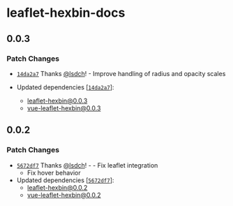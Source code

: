 # leaflet-hexbin-docs

## 0.0.3

### Patch Changes

- [`14da2a7`](https://github.com/lsdch/leaflet-hexbin/commit/14da2a7da85356f474a39e7462e1ae73c40a920e) Thanks [@lsdch](https://github.com/lsdch)! - Improve handling of radius and opacity scales

- Updated dependencies [[`14da2a7`](https://github.com/lsdch/leaflet-hexbin/commit/14da2a7da85356f474a39e7462e1ae73c40a920e)]:
  - leaflet-hexbin@0.0.3
  - vue-leaflet-hexbin@0.0.3

## 0.0.2

### Patch Changes

- [`5672df7`](https://github.com/lsdch/leaflet-hexbin/commit/5672df7a94880630d5d8c21f710c6d15f1421dd7) Thanks [@lsdch](https://github.com/lsdch)! - - Fix leaflet integration
  - Fix hover behavior
- Updated dependencies [[`5672df7`](https://github.com/lsdch/leaflet-hexbin/commit/5672df7a94880630d5d8c21f710c6d15f1421dd7)]:
  - leaflet-hexbin@0.0.2
  - vue-leaflet-hexbin@0.0.2
